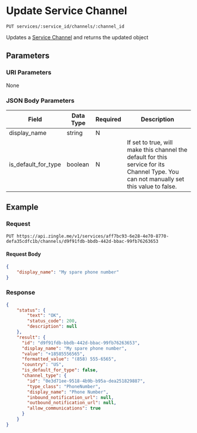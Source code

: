 # Update Service Channel

    PUT services/:service_id/channels/:channel_id
    
Updates a [Service Channel] and returns the updated object

## Parameters
### URI Parameters
None
### JSON Body Parameters
Field | Data Type | Required | Description
--- | --- | --- | ---
display_name | string | N | 
is_default_for_type | boolean | N | If set to true, will make this channel the default for this service for its Channel Type. You can not manually set this value to false.

## Example
### Request

    PUT https://api.zingle.me/v1/services/aff7bc93-6e28-4e70-8770-defa35cdfc1b/channels/d9f91fdb-bbdb-442d-bbac-99fb76263653

#### Request Body 
```json
{
    "display_name": "My spare phone number"
}
```

### Response
``` json
{
    "status": {
        "text": "OK",
        "status_code": 200,
        "description": null
    },
    "result": {
      "id": "d9f91fdb-bbdb-442d-bbac-99fb76263653",
      "display_name": "My spare phone number",
      "value": "+18585556565",
      "formatted_value": "(858) 555-6565",
      "country": "US",
      "is_default_for_type": false,
      "channel_type": {
        "id": "0e3d71ee-9518-4b9b-b95a-dea251829887",
        "type_class": "PhoneNumber",
        "display_name": "Phone Number",
        "inbound_notification_url": null,
        "outbound_notification_url": null,
        "allow_communications": true
      }
    }
}
```

[Service Channel]: README.md
